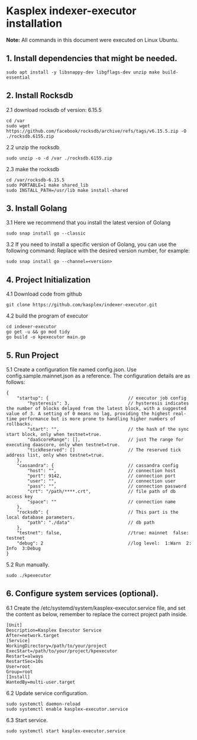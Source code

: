 # Kasplex indexer-executor installation

**Note:** All commands in this document were executed on Linux Ubuntu.

## 1. Install dependencies that might be needed.
```shell
sudo apt install -y libsnappy-dev libgflags-dev unzip make build-essential
```

## 2. Install Rocksdb

2.1 download rocksdb of version: 6.15.5
```shell
cd /var
sudo wget https://github.com/facebook/rocksdb/archive/refs/tags/v6.15.5.zip -O ./rocksdb.6155.zip
```

2.2 unzip the rocksdb
```shell
sudo unzip -o -d /var ./rocksdb.6155.zip
```

2.3 make the rocksdb
```shell
cd /var/rocksdb-6.15.5
sudo PORTABLE=1 make shared_lib
sudo INSTALL_PATH=/usr/lib make install-shared
```


## 3. Install Golang
3.1 Here we recommend that you install the latest version of Golang
```shell
sudo snap install go --classic
```

3.2 If you need to install a specific version of Golang, you can use the following command:
Replace <version> with the desired version number, for example:
```shell
sudo snap install go --channel=<version>
```

## 4. Project Initialization

4.1 Download code from github
```shell
git clone https://github.com/kasplex/indexer-executor.git
```

4.2 build the program of executor
```shell
cd indexer-executor
go get -u && go mod tidy
go build -o kpexecutor main.go
```

## 5. Run Project

5.1 Create a configuration file named config.json. Use config.sample.mainnet.json as a reference. The configuration details are as follows:
```shell
{
    "startup": {                              // executor job config
        "hysteresis": 3,                      // hysteresis indicates the number of blocks delayed from the latest block, with a suggested value of 3. A setting of 0 means no lag, providing the highest real-time performance but is more prone to handling higher numbers of rollbacks.
        "start": "",                          // the hash of the sync start block, only when testnet=true.
        "daaScoreRange": [],                  // just The range for executing daascore, only when testnet=true.
        "tickReserved": []                    // The reserved tick address list, only when testnet=true.
    },
    "cassandra": {                            // cassandra config
        "host": "",                           // connection host           
        "port": 9142,                         // connection port
        "user": "",                           // connection user
        "pass": "",                           // connection password
        "crt": "/path/****.crt",              // file path of db access key 
        "space": ""                           // connection name
    },
    "rocksdb": {                              // This part is the local database parameters.
        "path": "./data"                      // db path
    },
    "testnet": false,                         //true: mainnet  false: testnet
    "debug": 2                                //log level:  1:Warn  2: Info  3:Debug 
}
```

5.2 Run manually.
```shell
sudo ./kpexecutor
```

## 6. Configure system services (optional).

6.1 Create the /etc/systemd/system/kasplex-executor.service file, and set the content as below, remember to replace the correct project path inside.
```shell
[Unit]
Description=Kasplex Executor Service
After=network.target
[Service]
WorkingDirectory=/path/to/your/project
ExecStart=/path/to/your/project/kpexecutor
Restart=always
RestartSec=10s
User=root
Group=root
[Install]
WantedBy=multi-user.target
```

6.2 Update service configuration.
```shell
sudo systemctl daemon-reload
sudo systemctl enable kasplex-executor.service
```

6.3 Start service.
```shell
sudo systemctl start kasplex-executor.service
```

